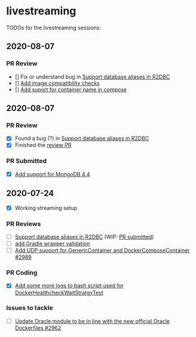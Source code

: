 # livestreaming
TODOs for the livestreaming sessions.

## 2020-08-07

### PR Review
- [] Fix or understand bug in [Support database aliases in R2DBC](https://github.com/testcontainers/testcontainers-java/pull/2599#issuecomment-670693884)
- [] [Add image compatibility checks](https://github.com/testcontainers/testcontainers-java/pull/3021)
- [] [Add suport for container name in compose](https://github.com/testcontainers/testcontainers-java/pull/2741#issuecomment-652798400)


## 2020-08-07

### PR Review
- [x] Found a bug (?) in [Support database aliases in R2DBC](https://github.com/testcontainers/testcontainers-java/pull/2599#issuecomment-670693884)
- [x] Finished the [review PR](https://github.com/testcontainers/testcontainers-java/pull/3019)

### PR Submitted
- [x] [Add support for MongoDB 4.4](https://github.com/testcontainers/testcontainers-java/pull/3083)


## 2020-07-24

- [x] Working streaming setup

### PR Reviews
- [ ] [Support database aliases in R2DBC](https://github.com/testcontainers/testcontainers-java/pull/2599) (WIP: [PR submitted](https://github.com/testcontainers/testcontainers-java/pull/3019))
- [ ] [add Gradle wrapper validation](https://github.com/testcontainers/testcontainers-java/pull/3014)
- [ ] [Add UDP support for GenericContainer and DockerComposeContainer #2989
](https://github.com/testcontainers/testcontainers-java/pull/2989)

### PR Coding
- [x] [Add some more logs to bash script used for DockerHealthcheckWaitStratgyTest](https://github.com/testcontainers/testcontainers-java/pull/2988)

### Issues to tackle
- [ ] [Update Oracle module to be in line with the new official Oracle Dockerfiles #2962
](https://github.com/testcontainers/testcontainers-java/issues/2962)
